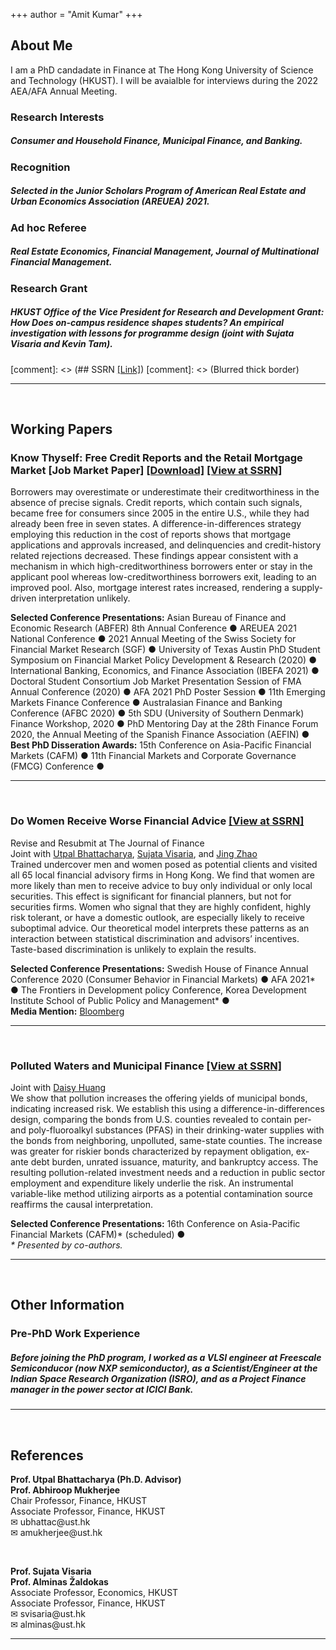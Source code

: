 +++
author = "Amit Kumar"
+++
## About Me
I am a PhD candadate in Finance at The Hong Kong University of Science and Technology (HKUST). I will be avaialble for interviews during the 2022 AEA/AFA Annual Meeting.


### Research Interests 
##### Consumer and Household Finance, Municipal Finance, and Banking.

### Recognition
##### Selected in the Junior Scholars Program of American Real Estate and Urban Economics Association (AREUEA) 2021.

### Ad hoc Referee
##### Real Estate Economics, Financial Management, Journal of Multinational Financial Management. 

### Research Grant
##### HKUST Office of the Vice President for Research and Development Grant:  How Does on-campus residence shapes students? An empirical investigation with lessons for programme design (joint with Sujata Visaria and Kevin Tam).

[comment]: <> (## SSRN [[Link]](https://www.ssrn.com/author=2664500))
[comment]: <> (Blurred thick border)
<hr class="hr1" /> 

&nbsp;

## Working Papers


### Know Thyself: Free Credit Reports and the Retail Mortgage Market [Job Market Paper] <span class = "titlelink">[[Download]](https://bit.ly/2ZG2Ti7) [[View at SSRN]](https://papers.ssrn.com/sol3/papers.cfm?abstract_id=3732853)</span>
  Borrowers may overestimate or underestimate their creditworthiness in the absence of precise signals. Credit reports, which contain such signals, became free for consumers since 2005 in the entire U.S., while they had already been free in seven states. A difference-in-differences strategy employing this reduction in the cost of reports shows that mortgage applications and approvals increased, and delinquencies and credit-history related rejections decreased. These findings appear consistent with a mechanism in which high-creditworthiness borrowers enter or stay in the applicant pool whereas low-creditworthiness borrowers exit, leading to an improved pool. Also, mortgage interest rates increased, rendering a supply-driven interpretation unlikely.
   <div class="conference">
      <b>Selected Conference Presentations:</b> Asian Bureau of Finance and Economic Research (ABFER) 8th Annual Conference &#9679; AREUEA 2021 National Conference &#9679; 2021 Annual Meeting of the Swiss Society for Financial Market Research (SGF) &#9679; University of Texas Austin PhD Student Symposium on Financial Market Policy Development & Research (2020) &#9679; International Banking, Economics, and Finance Association (IBEFA 2021) &#9679; Doctoral Student Consortium Job Market Presentation Session of FMA Annual Conference (2020) &#9679; AFA 2021 PhD Poster Session &#9679; 11th Emerging Markets Finance Conference &#9679; Australasian Finance and Banking Conference (AFBC 2020) &#9679; 5th SDU (University of Southern Denmark) Finance Workshop, 2020  &#9679; PhD Mentoring Day at the 28th Finance Forum 2020, the Annual Meeting of the Spanish Finance Association (AEFIN) &#9679;
      <br><b>Best PhD Disseration Awards:</b> 15th Conference on Asia-Pacific Financial Markets (CAFM) &#9679; 11th Financial Markets and Corporate Governance (FMCG) Conference &#9679;
     </div><hr class="hr2" />

&nbsp;

### Do Women Receive Worse Financial Advice <span class = "titlelink">[[View at SSRN]](https://papers.ssrn.com/sol3/papers.cfm?abstract_id=3671377)</span>
   <span class  = "randr">Revise and Resubmit at The Journal of Finance</span>
   <br><span class="author">Joint with [Utpal Bhattacharya](https://ubhattac.people.ust.hk/), [Sujata Visaria](https://www.bm.ust.hk/econ/faculty-and-staff/directory/87), and [Jing Zhao](https://af.polyu.edu.hk/people/academic-staff/dr-jing-zhao/)</span>
   <br>Trained undercover men and women posed as potential clients and visited all 65 local financial advisory firms in Hong Kong. We find that women are more likely than men to receive advice to buy only individual or only local securities. This effect is significant for financial planners, but not for securities firms. Women who signal that they are highly confident, highly risk tolerant, or have a domestic outlook, are especially likely to receive suboptimal advice. Our theoretical model interprets these patterns as an interaction between statistical discrimination and advisors’ incentives. Taste-based discrimination is unlikely to explain the results.

   <div class="conference">
      <b>Selected Conference Presentations:</b>	Swedish House of Finance Annual Conference 2020 (Consumer Behavior in Financial Markets) &#9679; AFA 2021* &#9679; The Frontiers in Development policy Conference, Korea Development Institute School of Public Policy and Management* &#9679; </i> 
   <br><b>Media Mention:</b> <a href = https://www.bloomberg.com/news/articles/2020-09-05/financial-advisers-give-women-worse-advice-than-men-in-hong-kong>Bloomberg</a>
   </div><hr class="hr2" />
   

&nbsp;

### Polluted Waters and Municipal Finance <span class= "titlelink">[[View at SSRN]](https://papers.ssrn.com/sol3/papers.cfm?abstract_id=3821639)</span>
   <span class="author">Joint with [Daisy Huang](https://www.ssrn.com/author=1464447)</span>
   <br>We show that pollution increases the offering yields of municipal bonds, indicating increased risk. We establish this using a difference-in-differences design, comparing the bonds from U.S. counties revealed to contain per- and poly-fluoroalkyl substances (PFAS) in their drinking-water supplies with the bonds from neighboring, unpolluted, same-state counties. The increase was greater for riskier bonds characterized by repayment obligation, ex-ante debt burden, unrated issuance, maturity, and bankruptcy access. The resulting pollution-related investment needs and a reduction in public sector employment and expenditure likely underlie the risk. An instrumental variable-like method utilizing airports as a potential contamination source reaffirms the causal interpretation.

   <div class="conference">
   <b>Selected Conference Presentations:</b> 16th Conference on Asia-Pacific Financial Markets (CAFM)* (scheduled) &#9679;
   <br><i>* Presented by co-authors.</i>
   </div>

<hr class="hr1" />
&nbsp;

## Other Information

### Pre-PhD Work Experience
##### Before joining the PhD program, I worked as a VLSI engineer at Freescale Semiconducor (now NXP semiconductor), as a Scientist/Engineer at the Indian Space Research Organization (ISRO), and as a Project Finance manager in the power sector at ICICI Bank.   
<hr class="hr1" />
&nbsp;

## References

<div class="row">
  <div class="column1"><b>Prof. Utpal Bhattacharya (Ph.D. Advisor)</b></div>
  <div class="column2"><b>Prof. Abhiroop Mukherjee</b></div>
</div>
<div class="row">
  <div class="column1">Chair Professor, Finance, HKUST</div>
  <div class="column2">Associate Professor, Finance, HKUST</div>
</div>
<div class="row">
  <div class="column1">&#9993; ubhattac@ust.hk</div>
  <div class="column2">&#9993; amukherjee@ust.hk</div>
</div>

&nbsp;
<div class="row">
  <div class="column1"><b>Prof. Sujata Visaria</b></div>
  <div class="column2"><b>Prof. Alminas Žaldokas</b></div>
</div>
<div class="row">
  <div class="column1">Associate Professor, Economics, HKUST</div>
  <div class="column2">Associate Professor, Finance, HKUST</div>
</div>
<div class="row">
  <div class="column1">&#9993; svisaria@ust.hk</div>
  <div class="column2">&#9993; alminas@ust.hk</div>
</div>
<hr class="hr1" />


